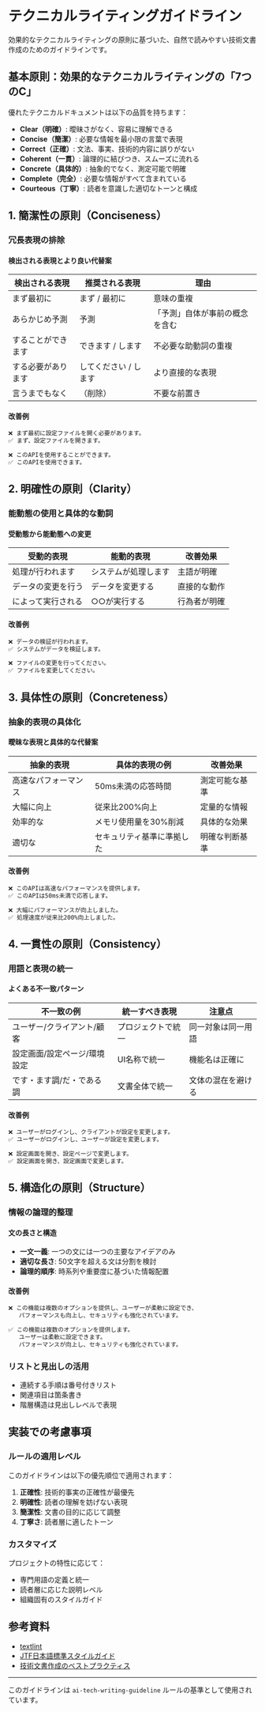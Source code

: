 # テクニカルライティングガイドライン

効果的なテクニカルライティングの原則に基づいた、自然で読みやすい技術文書作成のためのガイドラインです。

## 基本原則：効果的なテクニカルライティングの「7つのC」

優れたテクニカルドキュメントは以下の品質を持ちます：

- **Clear（明確）**: 曖昧さがなく、容易に理解できる
- **Concise（簡潔）**: 必要な情報を最小限の言葉で表現
- **Correct（正確）**: 文法、事実、技術的内容に誤りがない
- **Coherent（一貫）**: 論理的に結びつき、スムーズに流れる
- **Concrete（具体的）**: 抽象的でなく、測定可能で明確
- **Complete（完全）**: 必要な情報がすべて含まれている
- **Courteous（丁寧）**: 読者を意識した適切なトーンと構成

## 1. 簡潔性の原則（Conciseness）

### 冗長表現の排除

#### 検出される表現とより良い代替案

| 検出される表現 | 推奨される表現 | 理由 |
|---------------|---------------|------|
| まず最初に | まず / 最初に | 意味の重複 |
| あらかじめ予測 | 予測 | 「予測」自体が事前の概念を含む |
| することができます | できます / します | 不必要な助動詞の重複 |
| する必要があります | してください / します | より直接的な表現 |
| 言うまでもなく | （削除） | 不要な前置き |

#### 改善例

```markdown
❌ まず最初に設定ファイルを開く必要があります。
✅ まず、設定ファイルを開きます。

❌ このAPIを使用することができます。
✅ このAPIを使用できます。
```

## 2. 明確性の原則（Clarity）

### 能動態の使用と具体的な動詞

#### 受動態から能動態への変更

| 受動的表現 | 能動的表現 | 改善効果 |
|-----------|-----------|---------|
| 処理が行われます | システムが処理します | 主語が明確 |
| データの変更を行う | データを変更する | 直接的な動作 |
| によって実行される | ○○が実行する | 行為者が明確 |

#### 改善例

```markdown
❌ データの検証が行われます。
✅ システムがデータを検証します。

❌ ファイルの変更を行ってください。
✅ ファイルを変更してください。
```

## 3. 具体性の原則（Concreteness）

### 抽象的表現の具体化

#### 曖昧な表現と具体的な代替案

| 抽象的表現 | 具体的表現の例 | 改善効果 |
|-----------|---------------|---------|
| 高速なパフォーマンス | 50ms未満の応答時間 | 測定可能な基準 |
| 大幅に向上 | 従来比200%向上 | 定量的な情報 |
| 効率的な | メモリ使用量を30%削減 | 具体的な効果 |
| 適切な | セキュリティ基準に準拠した | 明確な判断基準 |

#### 改善例

```markdown
❌ このAPIは高速なパフォーマンスを提供します。
✅ このAPIは50ms未満で応答します。

❌ 大幅にパフォーマンスが向上しました。
✅ 処理速度が従来比200%向上しました。
```

## 4. 一貫性の原則（Consistency）

### 用語と表現の統一

#### よくある不一致パターン

| 不一致の例 | 統一すべき表現 | 注意点 |
|-----------|---------------|--------|
| ユーザー/クライアント/顧客 | プロジェクトで統一 | 同一対象は同一用語 |
| 設定画面/設定ページ/環境設定 | UI名称で統一 | 機能名は正確に |
| です・ます調/だ・である調 | 文書全体で統一 | 文体の混在を避ける |

#### 改善例

```markdown
❌ ユーザーがログインし、クライアントが設定を変更します。
✅ ユーザーがログインし、ユーザーが設定を変更します。

❌ 設定画面を開き、設定ページで変更します。
✅ 設定画面を開き、設定画面で変更します。
```

## 5. 構造化の原則（Structure）

### 情報の論理的整理

#### 文の長さと構造

- **一文一義**: 一つの文には一つの主要なアイデアのみ
- **適切な長さ**: 50文字を超える文は分割を検討
- **論理的順序**: 時系列や重要度に基づいた情報配置

#### 改善例

```markdown
❌ この機能は複数のオプションを提供し、ユーザーが柔軟に設定でき、
   パフォーマンスも向上し、セキュリティも強化されています。

✅ この機能は複数のオプションを提供します。
   ユーザーは柔軟に設定できます。
   パフォーマンスが向上し、セキュリティも強化されています。
```

### リストと見出しの活用

- 連続する手順は番号付きリスト
- 関連項目は箇条書き
- 階層構造は見出しレベルで表現

## 実装での考慮事項

### ルールの適用レベル

このガイドラインは以下の優先順位で適用されます：

1. **正確性**: 技術的事実の正確性が最優先
2. **明確性**: 読者の理解を妨げない表現
3. **簡潔性**: 文書の目的に応じて調整
4. **丁寧さ**: 読者層に適したトーン

### カスタマイズ

プロジェクトの特性に応じて：

- 専門用語の定義と統一
- 読者層に応じた説明レベル
- 組織固有のスタイルガイド

## 参考資料

- [textlint](https://textlint.github.io/)
- [JTF日本語標準スタイルガイド](https://www.jtf.jp/tips/styleguide)
- [技術文書作成のベストプラクティス](https://developers.google.com/style)

---

このガイドラインは `ai-tech-writing-guideline` ルールの基準として使用されています。
